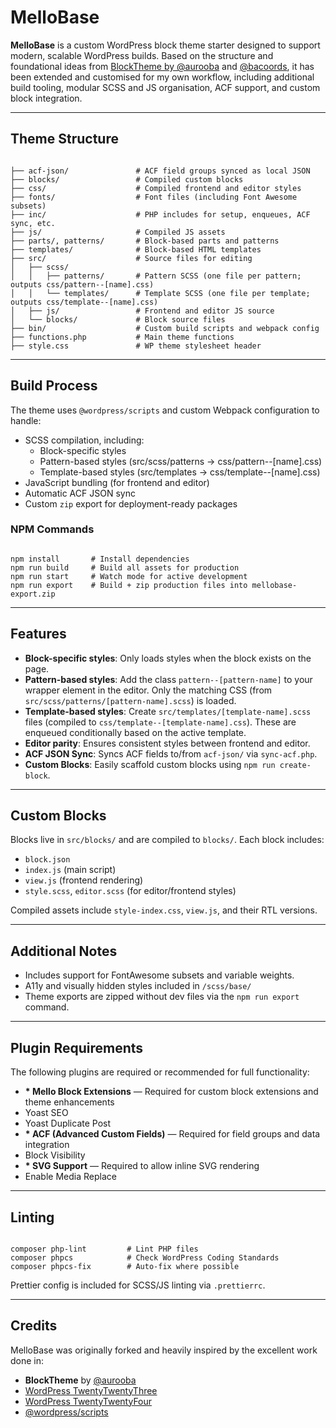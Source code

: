 <h1>MelloBase</h1>

<p><strong>MelloBase</strong> is a custom WordPress block theme starter designed to support modern, scalable WordPress builds. Based on the structure and foundational ideas from <a href="https://github.com/aurooba">BlockTheme by @aurooba</a> and <a href="https://github.com/bacoords">@bacoords</a>, it has been extended and customised for my own workflow, including additional build tooling, modular SCSS and JS organisation, ACF support, and custom block integration.</p>

<hr />

<h2>Theme Structure</h2>

<pre><code>
├── acf-json/               # ACF field groups synced as local JSON
├── blocks/                 # Compiled custom blocks
├── css/                    # Compiled frontend and editor styles
├── fonts/                  # Font files (including Font Awesome subsets)
├── inc/                    # PHP includes for setup, enqueues, ACF sync, etc.
├── js/                     # Compiled JS assets
├── parts/, patterns/       # Block-based parts and patterns
├── templates/              # Block-based HTML templates
├── src/                    # Source files for editing
│   ├── scss/
│   │   ├── patterns/       # Pattern SCSS (one file per pattern; outputs css/pattern--[name].css)
│   │   └── templates/      # Template SCSS (one file per template; outputs css/template--[name].css)
│   ├── js/                 # Frontend and editor JS source
│   └── blocks/             # Block source files
├── bin/                    # Custom build scripts and webpack config
├── functions.php           # Main theme functions
├── style.css               # WP theme stylesheet header
</code></pre>

<hr />

<h2>Build Process</h2>

<p>The theme uses <code>@wordpress/scripts</code> and custom Webpack configuration to handle:</p>

<ul>
  <li>SCSS compilation, including:
    <ul>
      <li>Block-specific styles</li>
      <li>Pattern-based styles (src/scss/patterns → css/pattern--[name].css)</li>
      <li>Template-based styles (src/templates → css/template--[name].css)</li>
    </ul>
  </li>
  <li>JavaScript bundling (for frontend and editor)</li>
  <li>Automatic ACF JSON sync</li>
  <li>Custom <code>zip</code> export for deployment-ready packages</li>
</ul>

<h3>NPM Commands</h3>

<pre><code>
npm install       # Install dependencies
npm run build     # Build all assets for production
npm run start     # Watch mode for active development
npm run export    # Build + zip production files into mellobase-export.zip
</code></pre>

<hr />

<h2>Features</h2>

<ul>
  <li><strong>Block-specific styles</strong>: Only loads styles when the block exists on the page.</li>
  <li><strong>Pattern-based styles</strong>: Add the class <code>pattern--[pattern-name]</code> to your wrapper element in the editor. Only the matching CSS (from <code>src/scss/patterns/[pattern-name].scss</code>) is loaded.</li>
  <li><strong>Template-based styles</strong>: Create <code>src/templates/[template-name].scss</code> files (compiled to <code>css/template--[template-name].css</code>). These are enqueued conditionally based on the active template.</li>
  <li><strong>Editor parity</strong>: Ensures consistent styles between frontend and editor.</li>
  <li><strong>ACF JSON Sync</strong>: Syncs ACF fields to/from <code>acf-json/</code> via <code>sync-acf.php</code>.</li>
  <li><strong>Custom Blocks</strong>: Easily scaffold custom blocks using <code>npm run create-block</code>.</li>
</ul>

<hr />

<h2>Custom Blocks</h2>

<p>Blocks live in <code>src/blocks/</code> and are compiled to <code>blocks/</code>. Each block includes:</p>

<ul>
  <li><code>block.json</code></li>
  <li><code>index.js</code> (main script)</li>
  <li><code>view.js</code> (frontend rendering)</li>
  <li><code>style.scss</code>, <code>editor.scss</code> (for editor/frontend styles)</li>
</ul>

<p>Compiled assets include <code>style-index.css</code>, <code>view.js</code>, and their RTL versions.</p>

<hr />

<h2>Additional Notes</h2>

<ul>
  <li>Includes support for FontAwesome subsets and variable weights.</li>
  <li>A11y and visually hidden styles included in <code>/scss/base/</code></li>
  <li>Theme exports are zipped without dev files via the <code>npm run export</code> command.</li>
</ul>

<hr />

<h2>Plugin Requirements</h2>

<p>The following plugins are required or recommended for full functionality:</p>

<ul>
  <li><strong>* Mello Block Extensions</strong> — Required for custom block extensions and theme enhancements</li>
  <li>Yoast SEO</li>
  <li>Yoast Duplicate Post</li>
  <li><strong>* ACF (Advanced Custom Fields)</strong> — Required for field groups and data integration</li>
  <li>Block Visibility</li>
  <li><strong>* SVG Support</strong> — Required to allow inline SVG rendering</li>
  <li>Enable Media Replace</li>
</ul>

<hr />

<h2>Linting</h2>

<pre><code>
composer php-lint         # Lint PHP files
composer phpcs            # Check WordPress Coding Standards
composer phpcs-fix        # Auto-fix where possible
</code></pre>

<p>Prettier config is included for SCSS/JS linting via <code>.prettierrc</code>.</p>

<hr />

<h2>Credits</h2>

<p>MelloBase was originally forked and heavily inspired by the excellent work done in:</p>

<ul>
  <li><strong>BlockTheme</strong> by <a href="https://github.com/aurooba">@aurooba</a></li>
  <li><a href="https://wordpress.org/themes/twentytwentythree/">WordPress TwentyTwentyThree</a></li>
  <li><a href="https://wordpress.org/themes/twentytwentyfour/">WordPress TwentyTwentyFour</a></li>
  <li><a href="https://developer.wordpress.org/block-editor/packages/packages-scripts/">@wordpress/scripts</a></li>
</ul>
